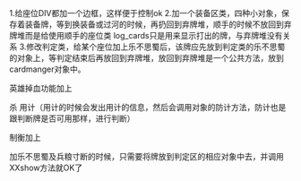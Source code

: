 1.给座位DIV都加一个边框，这样便于控制ok
2.加一个装备区类，四种小对象，保存着装备牌，等到换装备或过河的时候，再扔回到弃牌堆，顺手的时候不放回到弃牌堆而是给使用顺手的座位类
log_cards只是用来显示打出的牌，与弃牌堆没有关系
3.修改判定类，给某个座位加上乐不思蜀后，该牌应先放到判定类的乐不思蜀的对象上，等判定结束后再放回到弃牌堆，放回到弃牌堆是一个公共方法，放到cardmanger对象中。


英雄掉血功能加上

杀
用计（用计的时候会发出用计的信息，然后会调用对象的防计方法，防计也是跟判断牌是否可用那样，进行判断）

制衡加上

加乐不思蜀及兵粮寸断的时候，只需要将牌放到判定区的相应对象中去，并调用XXshow方法就OK了
